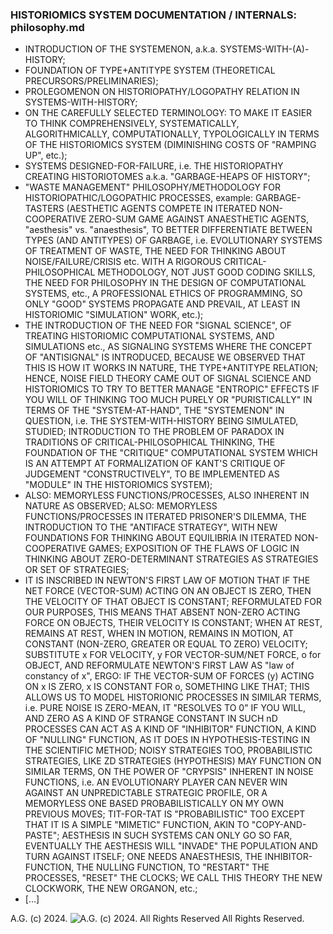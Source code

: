 ### HISTORIOMICS SYSTEM DOCUMENTATION / INTERNALS: philosophy.md
* INTRODUCTION OF THE SYSTEMENON, a.k.a. SYSTEMS-WITH-(A)-HISTORY;
* FOUNDATION OF TYPE+ANTITYPE SYSTEM (THEORETICAL PRECURSORS/PRELIMINARIES);
* PROLEGOMENON ON HISTORIOPATHY/LOGOPATHY RELATION IN SYSTEMS-WITH-HISTORY;
* ON THE CAREFULLY SELECTED TERMINOLOGY: TO MAKE IT EASIER TO THINK COMPREHENSIVELY, SYSTEMATICALLY, ALGORITHMICALLY, COMPUTATIONALLY, TYPOLOGICALLY IN TERMS OF THE HISTORIOMICS SYSTEM (DIMINISHING COSTS OF "RAMPING UP", etc.);
* SYSTEMS DESIGNED-FOR-FAILURE, i.e. THE HISTORIOPATHY CREATING HISTORIOTOMES a.k.a. "GARBAGE-HEAPS OF HISTORY";
* "WASTE MANAGEMENT" PHILOSOPHY/METHODOLOGY FOR HISTORIOPATHIC/LOGOPATHIC PROCESSES, example: GARBAGE-TASTERS (AESTHETIC AGENTS COMPETE IN ITERATED NON-COOPERATIVE ZERO-SUM GAME AGAINST ANAESTHETIC AGENTS, "aesthesis" vs. "anaesthesis", TO BETTER DIFFERENTIATE BETWEEN TYPES (AND ANTITYPES) OF GARBAGE, i.e. EVOLUTIONARY SYSTEMS OF TREATMENT OF WASTE, THE NEED FOR THINKING ABOUT NOISE/FAILURE/CRISIS etc. WITH A RIGOROUS CRITICAL-PHILOSOPHICAL METHODOLOGY, NOT JUST GOOD CODING SKILLS, THE NEED FOR PHILOSOPHY IN THE DESIGN OF COMPUTATIONAL SYSTEMS, etc., A PROFESSIONAL ETHICS OF PROGRAMMING, SO ONLY "GOOD" SYSTEMS PROPAGATE AND PREVAIL, AT LEAST IN HISTORIOMIC "SIMULATION" WORK, etc.);
* THE INTRODUCTION OF THE NEED FOR "SIGNAL SCIENCE", OF TREATING HISTORIOMIC COMPUTATIONAL SYSTEMS, AND SIMULATIONS etc., AS SIGNALING SYSTEMS WHERE THE CONCEPT OF "ANTISIGNAL" IS INTRODUCED, BECAUSE WE OBSERVED THAT THIS IS HOW IT WORKS IN NATURE, THE TYPE+ANTITYPE RELATION; HENCE, NOISE FIELD THEORY CAME OUT OF SIGNAL SCIENCE AND HISTORIOMICS TO TRY TO BETTER MANAGE "ENTROPIC" EFFECTS IF YOU WILL OF THINKING TOO MUCH PURELY OR "PURISTICALLY" IN TERMS OF THE "SYSTEM-AT-HAND", THE "SYSTEMENON" IN QUESTION, i.e. THE SYSTEM-WITH-HISTORY BEING SIMULATED, STUDIED; INTRODUCTION TO THE PROBLEM OF PARADOX IN TRADITIONS OF CRITICAL-PHILOSOPHICAL THINKING, THE FOUNDATION OF THE "CRITIQUE" COMPUTATIONAL SYSTEM WHICH IS AN ATTEMPT AT FORMALIZATION OF KANT'S CRITIQUE OF JUDGEMENT "CONSTRUCTIVELY", TO BE IMPLEMENTED AS "MODULE" IN THE HISTORIOMICS SYSTEM);
* ALSO: MEMORYLESS FUNCTIONS/PROCESSES, ALSO INHERENT IN NATURE AS OBSERVED; ALSO: MEMORYLESS FUNCTIONS/PROCESSES IN ITERATED PRISONER'S DILEMMA, THE INTRODUCTION TO THE "ANTIFACE STRATEGY", WITH NEW FOUNDATIONS FOR THINKING ABOUT EQUILIBRIA IN ITERATED NON-COOPERATIVE GAMES; EXPOSITION OF THE FLAWS OF LOGIC IN THINKING ABOUT ZERO-DETERMINANT STRATEGIES AS STRATEGIES OR SET OF STRATEGIES;
* IT IS INSCRIBED IN NEWTON'S FIRST LAW OF MOTION THAT IF THE NET FORCE (VECTOR-SUM) ACTING ON AN OBJECT IS ZERO, THEN THE VELOCITY OF THAT OBJECT IS CONSTANT; REFORMULATED FOR OUR PURPOSES, THIS MEANS THAT ABSENT NON-ZERO ACTING FORCE ON OBJECTS, THEIR VELOCITY IS CONSTANT; WHEN AT REST, REMAINS AT REST, WHEN IN MOTION, REMAINS IN MOTION, AT CONSTANT (NON-ZERO, GREATER OR EQUAL TO ZERO) VELOCITY; SUBSTITUTE x FOR VELOCITY, y FOR VECTOR-SUM/NET FORCE, o for OBJECT, AND REFORMULATE NEWTON'S FIRST LAW AS "law of constancy of x", ERGO: IF THE VECTOR-SUM OF FORCES (y) ACTING ON x IS ZERO, x IS CONSTANT FOR o, SOMETHING LIKE THAT; THIS ALLOWS US TO MODEL HISTORIONIC PROCESSES IN SIMILAR TERMS, i.e. PURE NOISE IS ZERO-MEAN, IT "RESOLVES TO 0" IF YOU WILL, AND ZERO AS A KIND OF STRANGE CONSTANT IN SUCH nD PROCESSES CAN ACT AS A KIND OF "INHIBITOR" FUNCTION, A KIND OF "NULLING" FUNCTION, AS IT DOES IN HYPOTHESIS-TESTING IN THE SCIENTIFIC METHOD; NOISY STRATEGIES TOO, PROBABILISTIC STRATEGIES, LIKE ZD STRATEGIES (HYPOTHESIS) MAY FUNCTION ON SIMILAR TERMS, ON THE POWER OF "CRYPSIS" INHERENT IN NOISE FUNCTIONS, i.e. AN EVOLUTIONARY PLAYER CAN NEVER WIN AGAINST AN UNPREDICTABLE STRATEGIC PROFILE, OR A MEMORYLESS ONE BASED PROBABILISTICALLY ON MY OWN PREVIOUS MOVES; TIT-FOR-TAT IS "PROBABILISTIC" TOO EXCEPT THAT IT IS A SIMPLE "MIMETIC" FUNCTION, AKIN TO "COPY-AND-PASTE"; AESTHESIS IN SUCH SYSTEMS CAN ONLY GO SO FAR, EVENTUALLY THE AESTHESIS WILL "INVADE" THE POPULATION AND TURN AGAINST ITSELF; ONE NEEDS ANAESTHESIS, THE INHIBITOR-FUNCTION, THE NULLING FUNCTION, TO "RESTART" THE PROCESSES, "RESET" THE CLOCKS; WE CALL THIS THEORY THE NEW CLOCKWORK, THE NEW ORGANON, etc.;
* [...]

A.G. (c) 2024. ![A.G. (c) 2024. All Rights Reserved](https://historiotheque.files.wordpress.com/2016/11/ag_signature_official_2015_50px_cropped.jpg) All Rights Reserved.
